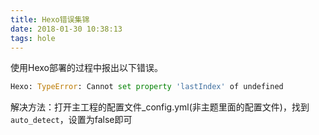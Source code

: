 ```yaml
---
title: Hexo错误集锦
date: 2018-01-30 10:38:13
tags: hole
---
```


使用Hexo部署的过程中报出以下错误。

```python
Hexo: TypeError: Cannot set property 'lastIndex' of undefined
```

解决方法：打开主工程的配置文件_config.yml(非主题里面的配置文件)，找到`auto_detect`，设置为false即可 